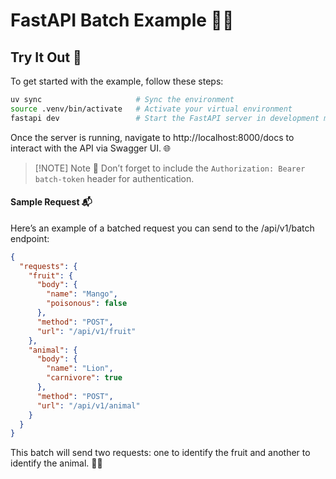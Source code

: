 # FastAPI Batch Example 🍇🍖

## Try It Out 🚀

To get started with the example, follow these steps:

```bash
uv sync                     # Sync the environment
source .venv/bin/activate   # Activate your virtual environment
fastapi dev                 # Start the FastAPI server in development mode
```

Once the server is running, navigate to http://localhost:8000/docs to interact with the API via Swagger UI. 🌐

> [!NOTE] Note 📝
Don’t forget to include the `Authorization: Bearer batch-token` header for authentication.


#### Sample Request 📬

Here’s an example of a batched request you can send to the /api/v1/batch endpoint:

```json
{
  "requests": {
    "fruit": {
      "body": {
        "name": "Mango",
        "poisonous": false
      },
      "method": "POST",
      "url": "/api/v1/fruit"
    },
    "animal": {
      "body": {
        "name": "Lion",
        "carnivore": true
      },
      "method": "POST",
      "url": "/api/v1/animal"
    }
  }
}
```

This batch will send two requests: one to identify the fruit and another to identify the animal. 🥭🦁